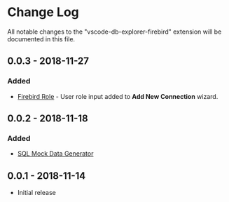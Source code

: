 # Change Log

All notable changes to the "vscode-db-explorer-firebird" extension will be documented in this file.

## 0.0.3 - 2018-11-27

### Added

- [Firebird Role](https://firebirdsql.org/file/documentation/reference_manuals/fblangref25-en/html/fblangref25-ddl-role.html) - User role input added to **Add New Connection** wizard.

## 0.0.2 - 2018-11-18

### Added

- [SQL Mock Data Generator](https://github.com/mvitlov/vscode-db-explorer-firebird/wiki/SQL-Mock-Data-Generator)

## 0.0.1 - 2018-11-14

- Initial release
